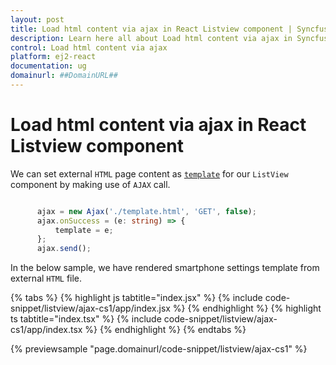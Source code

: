 ```yaml
---
layout: post
title: Load html content via ajax in React Listview component | Syncfusion
description: Learn here all about Load html content via ajax in Syncfusion React Listview component of Syncfusion Essential JS 2 and more.
control: Load html content via ajax 
platform: ej2-react
documentation: ug
domainurl: ##DomainURL##
---
```


# Load html content via ajax in React Listview component

We can set external `HTML` page content as [`template`](https://ej2.syncfusion.com/react/documentation/api/list-view/#template) for our `ListView` component by making use of `AJAX` call.

```ts

      ajax = new Ajax('./template.html', 'GET', false);
      ajax.onSuccess = (e: string) => {
          template = e;
      };
      ajax.send();

```

In the below sample, we have rendered smartphone settings template from external `HTML` file.

{% tabs %}
{% highlight js tabtitle="index.jsx" %}
{% include code-snippet/listview/ajax-cs1/app/index.jsx %}
{% endhighlight %}
{% highlight ts tabtitle="index.tsx" %}
{% include code-snippet/listview/ajax-cs1/app/index.tsx %}
{% endhighlight %}
{% endtabs %}

 {% previewsample "page.domainurl/code-snippet/listview/ajax-cs1" %}
